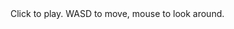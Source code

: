 <!DOCTYPE html>
<html lang="en">
<head>
  <meta charset="UTF-8" />
  <title>Basic FPS Demo</title>
  <link rel="stylesheet" href="style.css" />
</head>
<body>
  <div id="instructions">
    Click to play. WASD to move, mouse to look around.
  </div>
  <script src="https://cdn.jsdelivr.net/npm/three@0.153.0/build/three.min.js"></script>
  <script src="https://cdn.jsdelivr.net/npm/three@0.153.0/examples/js/controls/PointerLockControls.js"></script>
  <script src="script.js"></script>
</body>
</html>

